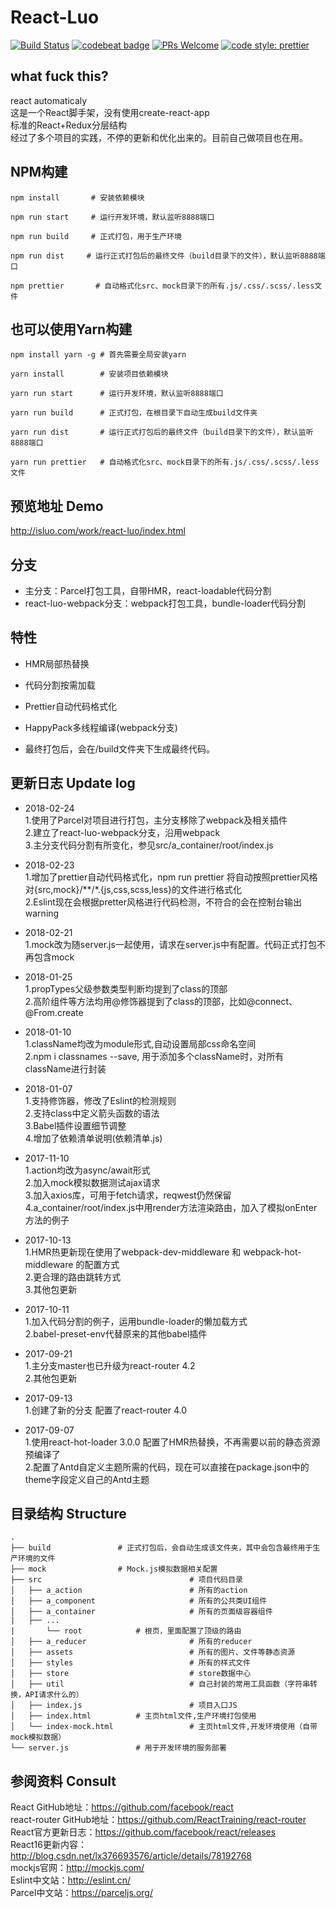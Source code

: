 # React-Luo
[![Build Status](https://travis-ci.org/javaLuo/react-luo.svg?branch=master)](https://travis-ci.org/javaLuo/react-luo)
[![codebeat badge](https://codebeat.co/badges/eb91ca34-7c1b-424f-be1c-a5d79fd3d269)](https://codebeat.co/projects/github-com-javaluo-react-luo-master)
[![PRs Welcome](https://img.shields.io/badge/PRs-welcome-brightgreen.svg)](CONTRIBUTING.md#pull-requests)
[![code style: prettier](https://img.shields.io/badge/code_style-prettier-ff69b4.svg?style=flat-square)](https://github.com/prettier/prettier)

## what fuck this?
react automaticaly<br/>
这是一个React脚手架，没有使用create-react-app<br/>
标准的React+Redux分层结构<br/>
经过了多个项目的实践，不停的更新和优化出来的。目前自己做项目也在用。


## NPM构建

```
npm install       # 安装依赖模块
```

```
npm run start     # 运行开发环境，默认监听8888端口
```

```
npm run build     # 正式打包，用于生产环境
```

```
npm run dist     # 运行正式打包后的最终文件（build目录下的文件），默认监听8888端口
```

```
npm prettier       # 自动格式化src、mock目录下的所有.js/.css/.scss/.less文件
```


## 也可以使用Yarn构建

```
npm install yarn -g	# 首先需要全局安装yarn

yarn install		# 安装项目依赖模块

yarn run start		# 运行开发环境，默认监听8888端口

yarn run build		# 正式打包，在根目录下自动生成build文件夹

yarn run dist		# 运行正式打包后的最终文件（build目录下的文件），默认监听8888端口

yarn run prettier	# 自动格式化src、mock目录下的所有.js/.css/.scss/.less文件
```

## 预览地址 Demo

http://isluo.com/work/react-luo/index.html

## 分支

* 主分支：Parcel打包工具，自带HMR，react-loadable代码分割
* react-luo-webpack分支：webpack打包工具，bundle-loader代码分割

## 特性

* HMR局部热替换

* 代码分割按需加载

* Prettier自动代码格式化

* HappyPack多线程编译(webpack分支)

* 最终打包后，会在/build文件夹下生成最终代码。


## 更新日志 Update log
* 2018-02-24
	<br/>1.使用了Parcel对项目进行打包，主分支移除了webpack及相关插件
	<br/>2.建立了react-luo-webpack分支，沿用webpack
	<br/>3.主分支代码分割有所变化，参见src/a_container/root/index.js
* 2018-02-23
    <br/>1.增加了prettier自动代码格式化，npm run prettier 将自动按照prettier风格对{src,mock}/**/*.{js,css,scss,less}的文件进行格式化
    <br/>2.Eslint现在会根据pretter风格进行代码检测，不符合的会在控制台输出warning
* 2018-02-21
	<br/>1.mock改为随server.js一起使用，请求在server.js中有配置。代码正式打包不再包含mock
* 2018-01-25
	<br/>1.propTypes父级参数类型判断均提到了class的顶部
	<br/>2.高阶组件等方法均用@修饰器提到了class的顶部，比如@connect、@From.create
* 2018-01-10
	<br/>1.className均改为module形式,自动设置局部css命名空间
	<br/>2.npm i classnames --save, 用于添加多个className时，对所有className进行封装
* 2018-01-07
	<br/>1.支持修饰器，修改了Eslint的检测规则
	<br/>2.支持class中定义箭头函数的语法
	<br/>3.Babel插件设置细节调整
	<br/>4.增加了依赖清单说明(依赖清单.js)
* 2017-11-10
	<br/>1.action均改为async/await形式
	<br/>2.加入mock模拟数据测试ajax请求
	<br/>3.加入axios库，可用于fetch请求，reqwest仍然保留
	<br/>4.a_container/root/index.js中用render方法渲染路由，加入了模拟onEnter方法的例子
* 2017-10-13
	<br/>1.HMR热更新现在使用了webpack-dev-middleware 和 webpack-hot-middleware 的配置方式
	<br/>2.更合理的路由跳转方式
	<br/>3.其他包更新
* 2017-10-11
	<br/>1.加入代码分割的例子，运用bundle-loader的懒加载方式
	<br/>2.babel-preset-env代替原来的其他babel插件
* 2017-09-21
	<br/>1.主分支master也已升级为react-router 4.2
	<br/>2.其他包更新
	
* 2017-09-13
	<br/>1.创建了新的分支 配置了react-router 4.0
	
* 2017-09-07
	<br/>1.使用react-hot-loader 3.0.0 配置了HMR热替换，不再需要以前的静态资源预编译了
	<br/>2.配置了Antd自定义主题所需的代码，现在可以直接在package.json中的theme字段定义自己的Antd主题
	

## 目录结构 Structure

```
.
├── build				# 正式打包后，会自动生成该文件夹，其中会包含最终用于生产环境的文件
├── mock				# Mock.js模拟数据相关配置
├── src                                 # 项目代码目录
│   ├── a_action                        # 所有的action
│   ├── a_component                     # 所有的公共类UI组件
│   ├── a_container                     # 所有的页面级容器组件
|	├── ...
|   	└── root			# 根页，里面配置了顶级的路由
│   ├── a_reducer                       # 所有的reducer
│   ├── assets                          # 所有的图片、文件等静态资源
│   ├── styles                          # 所有的样式文件
│   ├── store                           # store数据中心
│   ├── util                            # 自己封装的常用工具函数（字符串转换，API请求什么的）
│   ├── index.js                        # 项目入口JS
│   ├── index.html			# 主页html文件,生产环境打包使用
│   └── index-mock.html                 # 主页html文件,开发环境使用（自带mock模拟数据）
└── server.js				# 用于开发环境的服务部署

```


## 参阅资料 Consult
React GitHub地址：https://github.com/facebook/react <br/>
react-router GitHub地址：https://github.com/ReactTraining/react-router <br/>
React官方更新日志：https://github.com/facebook/react/releases <br/>
React16更新内容：http://blog.csdn.net/lx376693576/article/details/78192768 <br/>
mockjs官网：http://mockjs.com/ <br/>
Eslint中文站：http://eslint.cn/ <br/>
Parcel中文站：https://parceljs.org/ <br/>
